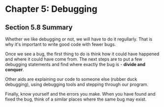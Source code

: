 # Chapter 5: Debugging

## Section 5.8 Summary

Whether we like debugging or not, we will have to do it regullarly. That is why it's important to write good code with fewer bugs.

Once we see a bug, the first thing to do is think how it could have happened and where it could have come from.
The next steps are to put a few debugging statements and find where exactly the bug is - **divide and conquer**.

Other aids are explaining our code to someone else (rubber duck debugging), using debugging tools and stepping through our program.

Finally, know yourself and the errors you make. When you have found and fixed the bug, think of a similar places where the same bug may exist.

